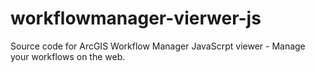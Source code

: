workflowmanager-vierwer-js
==========================

Source code for ArcGIS Workflow Manager JavaScrpt viewer - Manage your workflows on the web.
